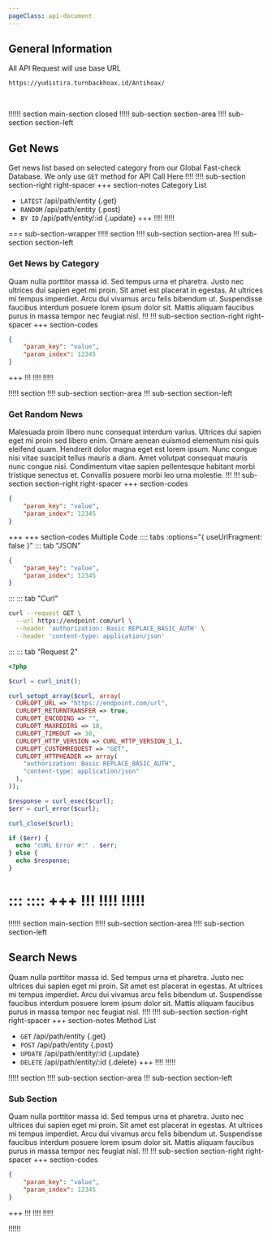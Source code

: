 ```yaml
---
pageClass: api-document
---
```


## General Information
All API Request will use base URL
```
https://yudistira.turnbackhoax.id/Antihoax/
```
<br>

!!!!!! section main-section closed
!!!!! sub-section section-area
!!!! sub-section section-left
## Get News
Get news list based on selected category from our Global Fast-check Database. We only use `GET` method for API Call Here 
!!!!
!!!! sub-section section-right right-spacer
+++ section-notes Category List
- `LATEST` /api/path/entity {.get}
- `RANDOM` /api/path/entity {.post}
- `BY ID` /api/path/entity/:id {.update}
+++
!!!!
!!!!!

=== sub-section-wrapper
!!!!! section
!!!! sub-section section-area
!!! sub-section section-left
### Get News by Category
Quam nulla porttitor massa id. Sed tempus urna et pharetra. Justo nec ultrices dui sapien eget mi proin. Sit amet est placerat in egestas. At ultrices mi tempus imperdiet. Arcu dui vivamus arcu felis bibendum ut. Suspendisse faucibus interdum posuere lorem ipsum dolor sit. Mattis aliquam faucibus purus in massa tempor nec feugiat nisl.
!!!
!!! sub-section section-right right-spacer
+++ section-codes
```json
{
    "param_key": "value",
    "param_index": 12345
}
```
+++
!!!
!!!!
!!!!!

!!!!! section
!!!! sub-section section-area
!!! sub-section section-left
### Get Random News
Malesuada proin libero nunc consequat interdum varius. Ultrices dui sapien eget mi proin sed libero enim. Ornare aenean euismod elementum nisi quis eleifend quam. Hendrerit dolor magna eget est lorem ipsum. Nunc congue nisi vitae suscipit tellus mauris a diam. Amet volutpat consequat mauris nunc congue nisi. Condimentum vitae sapien pellentesque habitant morbi tristique senectus et. Convallis posuere morbi leo urna molestie.
!!!
!!! sub-section section-right right-spacer
+++ section-codes
```json
{
    "param_key": "value",
    "param_index": 12345
}
```
+++
+++ section-codes Multiple Code
:::: tabs :options="{ useUrlFragment: false }"
::: tab "JSON"
```json
{
    "param_key": "value",
    "param_index": 12345
}
```
:::
::: tab "Curl"
```bash
curl --request GET \
  --url https://endpoint.com/url \
  --header 'authorization: Basic REPLACE_BASIC_AUTH' \
  --header 'content-type: application/json'
```
:::
::: tab "Request 2"
```php
<?php

$curl = curl_init();

curl_setopt_array($curl, array(
  CURLOPT_URL => "https://endpoint.com/url",
  CURLOPT_RETURNTRANSFER => true,
  CURLOPT_ENCODING => "",
  CURLOPT_MAXREDIRS => 10,
  CURLOPT_TIMEOUT => 30,
  CURLOPT_HTTP_VERSION => CURL_HTTP_VERSION_1_1,
  CURLOPT_CUSTOMREQUEST => "GET",
  CURLOPT_HTTPHEADER => array(
    "authorization: Basic REPLACE_BASIC_AUTH",
    "content-type: application/json"
  ),
));

$response = curl_exec($curl);
$err = curl_error($curl);

curl_close($curl);

if ($err) {
  echo "cURL Error #:" . $err;
} else {
  echo $response;
}
```
:::
::::
+++
!!!
!!!!
!!!!!
===

!!!!!! section main-section
!!!!! sub-section section-area
!!!! sub-section section-left
## Search News
Quam nulla porttitor massa id. Sed tempus urna et pharetra. Justo nec ultrices dui sapien eget mi proin. Sit amet est placerat in egestas. At ultrices mi tempus imperdiet. Arcu dui vivamus arcu felis bibendum ut. Suspendisse faucibus interdum posuere lorem ipsum dolor sit. Mattis aliquam faucibus purus in massa tempor nec feugiat nisl.
!!!!
!!!! sub-section section-right right-spacer
+++ section-notes Method List
- `GET` /api/path/entity {.get}
- `POST` /api/path/entity {.post}
- `UPDATE` /api/path/entity/:id {.update}
- `DELETE` /api/path/entity/:id {.delete}
+++
!!!!
!!!!!

!!!!! section
!!!! sub-section section-area
!!! sub-section section-left
### Sub Section
Quam nulla porttitor massa id. Sed tempus urna et pharetra. Justo nec ultrices dui sapien eget mi proin. Sit amet est placerat in egestas. At ultrices mi tempus imperdiet. Arcu dui vivamus arcu felis bibendum ut. Suspendisse faucibus interdum posuere lorem ipsum dolor sit. Mattis aliquam faucibus purus in massa tempor nec feugiat nisl.
!!!
!!! sub-section section-right right-spacer
+++ section-codes
```json
{
    "param_key": "value",
    "param_index": 12345
}
```
+++
!!!
!!!!
!!!!!

!!!!!!